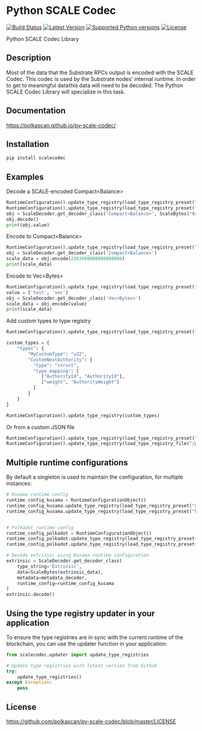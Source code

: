 # Python SCALE Codec
[![Build Status](https://img.shields.io/github/workflow/status/polkascan/py-scale-codec/Run%20unit%20tests)](https://github.com/polkascan/py-scale-codec/actions?query=workflow%3A%22Run+unit+tests%22)
[![Latest Version](https://img.shields.io/pypi/v/scalecodec.svg)](https://pypi.org/project/scalecodec/) 
[![Supported Python versions](https://img.shields.io/pypi/pyversions/scalecodec.svg)](https://pypi.org/project/scalecodec/)
[![License](https://img.shields.io/pypi/l/scalecodec.svg)](https://github.com/polkascan/py-scale-codec/blob/master/LICENSE)

Python SCALE Codec Library

## Description
Most of the data that the Substrate RPCs output is encoded with the SCALE Codec. This codec is used by the Substrate nodes' internal runtime. In order to get to meaningful data this data will need to be decoded. The Python SCALE Codec Library will specialize in this task.

## Documentation
https://polkascan.github.io/py-scale-codec/

## Installation
```bash
pip install scalecodec
```

## Examples

Decode a SCALE-encoded Compact\<Balance\> 

```python
RuntimeConfiguration().update_type_registry(load_type_registry_preset("default"))
RuntimeConfiguration().update_type_registry(load_type_registry_preset("kusama"))
obj = ScaleDecoder.get_decoder_class('Compact<Balance>', ScaleBytes("0x130080cd103d71bc22"))
obj.decode()
print(obj.value)
```

Encode to Compact\<Balance\> 

```python
RuntimeConfiguration().update_type_registry(load_type_registry_preset("default"))
obj = ScaleDecoder.get_decoder_class('Compact<Balance>')
scale_data = obj.encode(2503000000000000000)
print(scale_data)
```

Encode to Vec\<Bytes\>

```python
RuntimeConfiguration().update_type_registry(load_type_registry_preset("default"))
value = ['test', 'vec']
obj = ScaleDecoder.get_decoder_class('Vec<Bytes>')
scale_data = obj.encode(value)
print(scale_data)
```

Add custom types to type registry

```python
RuntimeConfiguration().update_type_registry(load_type_registry_preset("default"))

custom_types = {
    "types": {
        "MyCustomType": "u32",
        "CustomNextAuthority": {
          "type": "struct",
          "type_mapping": [
             ["AuthorityId", "AuthorityId"],
             ["weight", "AuthorityWeight"]
          ]
        }
    }   
}

RuntimeConfiguration().update_type_registry(custom_types)
```

Or from a custom JSON file

```python
RuntimeConfiguration().update_type_registry(load_type_registry_preset("default"))
RuntimeConfiguration().update_type_registry(load_type_registry_file("/path/to/type_registry.json"))
```

## Multiple runtime configurations
By default a singleton is used to maintain the configuration, for multiple instances: 

```python
# Kusama runtime config
runtime_config_kusama = RuntimeConfigurationObject()
runtime_config_kusama.update_type_registry(load_type_registry_preset("default"))
runtime_config_kusama.update_type_registry(load_type_registry_preset("kusama"))


# Polkadot runtime config
runtime_config_polkadot = RuntimeConfigurationObject()
runtime_config_polkadot.update_type_registry(load_type_registry_preset("default"))
runtime_config_polkadot.update_type_registry(load_type_registry_preset("polkadot"))

# Decode extrinsic using Kusama runtime configuration
extrinsic = ScaleDecoder.get_decoder_class(
    type_string='Extrinsic', 
    data=ScaleBytes(extrinsic_data),
    metadata=metadata_decoder, 
    runtime_config=runtime_config_kusama
)
extrinsic.decode()

``` 

## Using the type registry updater in your application

To ensure the type registries are in sync with the current runtime of the blockchain, you can use 
the updater function in your application:

```python
from scalecodec.updater import update_type_registries

# Update type registries with latest version from Github   
try:
    update_type_registries()
except Exception:
    pass
```


## License
https://github.com/polkascan/py-scale-codec/blob/master/LICENSE
